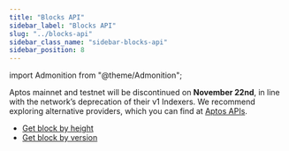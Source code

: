 ```yaml
---
title: "Blocks API"
sidebar_label: "Blocks API"
slug: "../blocks-api"
sidebar_class_name: "sidebar-blocks-api"
sidebar_position: 8
---
```


import Admonition from "@theme/Admonition";

<Admonition type="warning" icon="🚨" title="Aptos: Confirmed Deprecation (60 Days Notice)">
  <p>
    Aptos mainnet and testnet will be discontinued on <strong>November 22nd</strong>, in line with the network’s deprecation of their v1 Indexers. We recommend exploring alternative providers, which you can find at <a href="https://aptos.dev/en/build/apis">Aptos APIs</a>.
  </p>
</Admonition>

- [Get block by height](/web3-data-api/aptos/reference/get-block-by-height)
- [Get block by version](/web3-data-api/aptos/reference/get-block-by-version)
